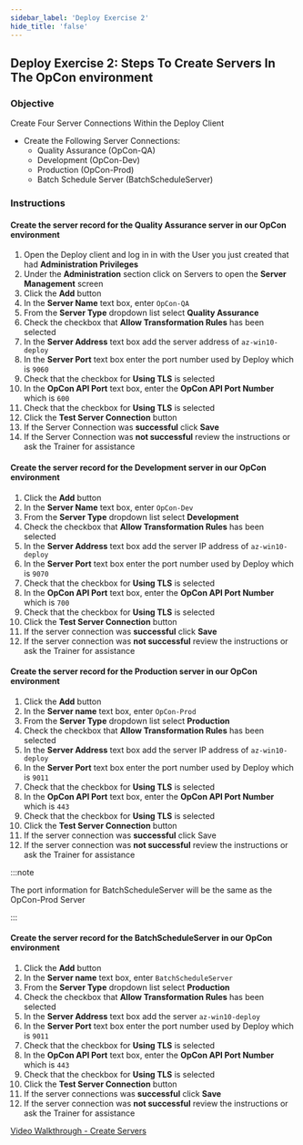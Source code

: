 ```yaml
---
sidebar_label: 'Deploy Exercise 2'
hide_title: 'false'
---
```


## Deploy Exercise 2: Steps To Create Servers In The OpCon environment

### Objective

Create Four Server Connections Within the Deploy Client

- Create the Following Server Connections:
  - Quality Assurance (OpCon-QA)
  - Development (OpCon-Dev)
  - Production (OpCon-Prod)
  - Batch Schedule Server (BatchScheduleServer)

### Instructions

#### Create the server record for the Quality Assurance server in our OpCon environment

1.	Open the Deploy client and log in in with the User you just created that had **Administration Privileges**
2.	Under the **Administration** section click on Servers to open the **Server Management** screen
3.	Click the **Add** button
4.	In the **Server Name** text box, enter ```OpCon-QA```
5.	From the **Server Type** dropdown list select **Quality Assurance**
6.	Check the checkbox that **Allow Transformation Rules** has been selected
7.	In the **Server Address** text box add the server address of ```az-win10-deploy```
8.	In the **Server Port** text box enter the port number used by Deploy which is ```9060```
9.	Check that the checkbox for **Using TLS** is selected
10.	In the **OpCon API Port** text box, enter the **OpCon API Port Number** which is ```600```
11. Check that the checkbox for **Using TLS** is selected
12.	Click the **Test Server Connection** button
13.	If the Server Connection was **successful** click **Save**
14.	If the Server Connection was **not successful** review the instructions or ask the Trainer for assistance

#### Create the server record for the Development server in our OpCon environment

1.	Click the **Add** button
2.	In the **Server Name** text box, enter ```OpCon-Dev```
3.	From the **Server Type** dropdown list select **Development**
4.	Check the checkbox that **Allow Transformation Rules** has been selected
5.	In the **Server Address** text box add the server IP address of ```az-win10-deploy```
6.	In the **Server Port** text box enter the port number used by Deploy which is ```9070```
7.	Check that the checkbox for **Using TLS** is selected
8.	In the **OpCon API Port** text box, enter the **OpCon API Port Number** which is ```700```
9. Check that the checkbox for **Using TLS** is selected
10.	Click the **Test Server Connection** button
11.	If the server connection was **successful** click **Save** 
12.	If the server connection was **not successful** review the instructions or ask the Trainer for assistance

#### Create the server record for the Production server in our OpCon environment

1.	Click the **Add** button
2.	In the **Server name** text box, enter ```OpCon-Prod```
3.	From the **Server Type** dropdown list select **Production**
4.	Check the checkbox that **Allow Transformation Rules** has been selected
5.	In the **Server Address** text box add the server IP address of ```az-win10-deploy```
6.	In the **Server Port** text box enter the port number used by Deploy which is ```9011```
7.	Check that the checkbox for **Using TLS** is selected
8.	In the **OpCon API Port** text box, enter the **OpCon API Port Number** which is ```443```
9. Check that the checkbox for **Using TLS** is selected
10.	Click the **Test Server Connection** button
11.	If the server connection was **successful** click Save
12.	If the server connection was **not successful** review the instructions or ask the Trainer for assistance

:::note

The port information for BatchScheduleServer will be the same as the OpCon-Prod Server

:::

#### Create the server record for the BatchScheduleServer in our OpCon environment

1. Click the **Add** button
2. In the **Server name** text box, enter ```BatchScheduleServer```
3. From the **Server Type** dropdown list select **Production**
4. Check the checkbox that **Allow Transformation Rules** has been selected
5. In the **Server Address** text box add the server ```az-win10-deploy```
6. In the **Server Port** text box enter the port number used by Deploy which is ```9011```
7. Check that the checkbox for **Using TLS** is selected
8. In the **OpCon API Port** text box, enter the **OpCon API Port Number** which is ```443```
9. Check that the checkbox for **Using TLS** is selected
10. Click the **Test Server Connection** button
11. If the server connections was **successful** click **Save**
12. If the server connection was **not successful** review the instructions or ask the Trainer for assistance

[Video Walkthrough - Create Servers](../static/imgdeploy/Deploy_CreateServers.mp4)